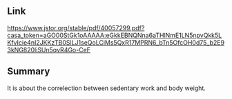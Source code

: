 ## Link
https://www.jstor.org/stable/pdf/40057299.pdf?casa_token=aGO00StGk1oAAAAA:eGkkEBNQNna6aTHlNmE1LN5npvQkk5LKfvIcie4nI2JKKzTB0SlLJ1seQoLCiMs5QxR17MPRN6_bTn5OfcOH0d75_b2E93kNG820liSUn5qvR4Go-CeF

## Summary
It is about the correlection between sedentary work and body weight.